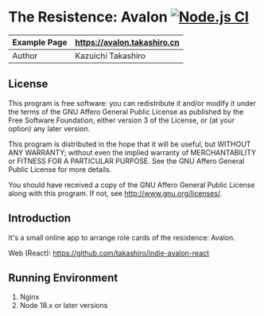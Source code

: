 The Resistence: Avalon [![Node.js CI](https://github.com/takashiro/indie-avalon-server/actions/workflows/nodejs.yml/badge.svg)](https://github.com/takashiro/indie-avalon-server/actions/workflows/nodejs.yml)
==========

| Example Page |    https://avalon.takashiro.cn        |
|--------------|---------------------------------------|
| Author       |           Kazuichi Takashiro          |


License
-------
This program is free software: you can redistribute it and/or modify
it under the terms of the GNU Affero General Public License as
published by the Free Software Foundation, either version 3 of the
License, or (at your option) any later version.

This program is distributed in the hope that it will be useful,
but WITHOUT ANY WARRANTY; without even the implied warranty of
MERCHANTABILITY or FITNESS FOR A PARTICULAR PURPOSE.  See the
GNU Affero General Public License for more details.

You should have received a copy of the GNU Affero General Public License
along with this program. If not, see <http://www.gnu.org/licenses/>.

Introduction
------------

It's a small online app to arrange role cards of the resistence: Avalon.

Web (React): https://github.com/takashiro/indie-avalon-react

Running Environment
-------------------
1. Nginx
2. Node 18.x or later versions

